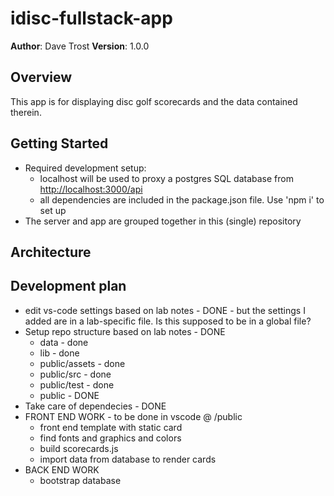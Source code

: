 # idisc-fullstack-app

**Author**: Dave Trost
**Version**: 1.0.0

## Overview

This app is for displaying disc golf scorecards and the data contained therein.

## Getting Started
<!-- What are the steps that a user must take in order to build this app on their own machine and get it running? -->
- Required development setup:
  - localhost will be used to proxy a postgres SQL database from <http://localhost:3000/api>
  - all dependencies are included in the package.json file. Use 'npm i' to set up
- The server and app are grouped together in this (single) repository

## Architecture
<!-- Provide a detailed description of the application design. What technologies (languages, libraries, etc) you're using, and any other relevant design information. -->

## Development plan

- edit vs-code settings based on lab notes - DONE - but the settings I added are in a lab-specific file. Is this supposed to be in a global file?
- Setup repo structure based on lab notes - DONE
  - data - done
  - lib - done
  - public/assets - done
  - public/src - done
  - public/test - done
  - public - DONE
- Take care of dependecies - DONE
- FRONT END WORK - to be done in vscode @ /public
  - front end template with static card
  - find fonts and graphics and colors
  - build scorecards.js
  - import data from database to render cards
- BACK END WORK
  - bootstrap database
